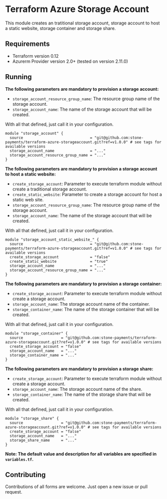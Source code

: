 # Terraform Azure Storage Account

This module creates an tratitional storage account, storage account to host a static website, storage container and storage share.

## Requirements

- Terraform version 0.12
- Azurerm Provider version 2.0+ (tested on version 2.11.0)

## Running

**The following parameters are mandatory to provision a storage account:**

- ``storage_account_resource_group_name``: The resource group name of the storage account.
- ``storage_account_name``: The name of the storage account that will be created.

With all that defined, just call it in your configuration.

```hcl
module "storage_account" {
  source                              = "git@github.com:stone-payments/terraform-azure-storageaccount.git?ref=v1.0.0" # see tags for available versions
  storage_account_name                = "..."
  storage_account_resource_group_name = "..."
}
```
**The following parameters are mandatory to provision a storage account to host a static website:**

- ``create_storage_account``: Parameter to execute terraform module without create a traditional storage account.
- ``create_static_website``: Parameter to create a storage account for host a static web site.
- ``storage_account_resource_group_name``: The resource group name of the storage account.
- ``storage_account_name``: The name of the storage account that will be created.

With all that defined, just call it in your configuration.

```hcl
module "storage_account_static_website_" {
  source                              = "git@github.com:stone-payments/terraform-azure-storageaccount.git?ref=v1.0.0" # see tags for available versions
  create_storage_account              = "false"
  create_static_website               = "true"
  storage_account_name                = "..."
  storage_account_resource_group_name = "..."
}
```

**The following parameters are mandatory to provision a storage container:**

- ``create_storage_account``: Parameter to execute terraform module without create a storage account.
- ``storage_account_name``: The storage account name of the container.
- ``storage_container_name``: The name of the storage container that will be created.

With all that defined, just call it in your configuration.

```hcl
module "storage_container" {
  source                 = "git@github.com:stone-payments/terraform-azure-storageaccount.git?ref=v1.0.0" # see tags for available versions
  create_storage_account = "false"
  storage_account_name   = "..."
  storage_container_name = "..."
}
```
**The following parameters are mandatory to provision a storage share:**

- ``create_storage_account``: Parameter to execute terraform module without create a storage account.
- ``storage_account_name``: The storage account name of the share.
- ``storage_container_name``: The name of the storage share that will be created.

With all that defined, just call it in your configuration.

```hcl
module "storage_share" {
  source                 = "git@github.com:stone-payments/terraform-azure-storageaccount.git?ref=v1.0.0" # see tags for available versions
  create_storage_account = "false"
  storage_account_name   = "..."
  storage_share_name     = "..."
}
```

**Note: The default value and description for all variables are specified in `variables.tf`.**


## Contributing

Contributions of all forms are welcome. Just open a new issue or pull request.
